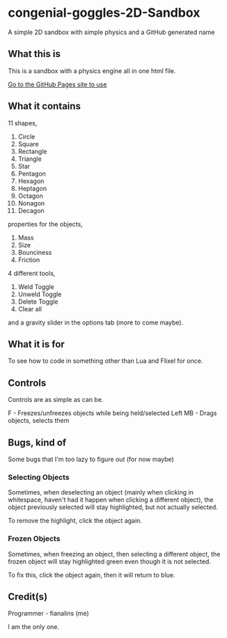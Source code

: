 # congenial-goggles-2D-Sandbox
A simple 2D sandbox with simple physics and a GitHub generated name

## What this is
This is a sandbox with a physics engine all in one html file.

[Go to the GitHub Pages site to use](https://fianalins.github.io/congenial-goggles-2D-Sandbox/)

## What it contains
11 shapes,

1. Circle
2. Square
3. Rectangle
4. Triangle
5. Star
6. Pentagon
7. Hexagon
8. Heptagon
9. Octagon
10. Nonagon
11. Decagon

properties for the objects,

1. Mass
2. Size
3. Bounciness
4. Friction

4 different tools,

1. Weld Toggle
2. Unweld Toggle
3. Delete Toggle
4. Clear all

and a gravity slider in the options tab (more to come maybe).

## What it is for
To see how to code in something other than Lua and Flixel for once.

## Controls
Controls are as simple as can be.

F - Freezes/unfreezes objects while being held/selected
Left MB - Drags objects, selects them

## Bugs, kind of
Some bugs that I'm too lazy to figure out (for now maybe)

### Selecting Objects
Sometimes, when deselecting an object (mainly when clicking in whitespace, haven't had it happen when clicking a different object), the object previously selected will stay highlighted, but not actually selected.

To remove the highlight, click the object again.

### Frozen Objects
Sometimes, when freezing an object, then selecting a different object, the frozen object will stay highlighted green even though it is not selected.

To fix this, click the object again, then it will return to blue.

## Credit(s)
Programmer - fianalins (me)

I am the only one.
